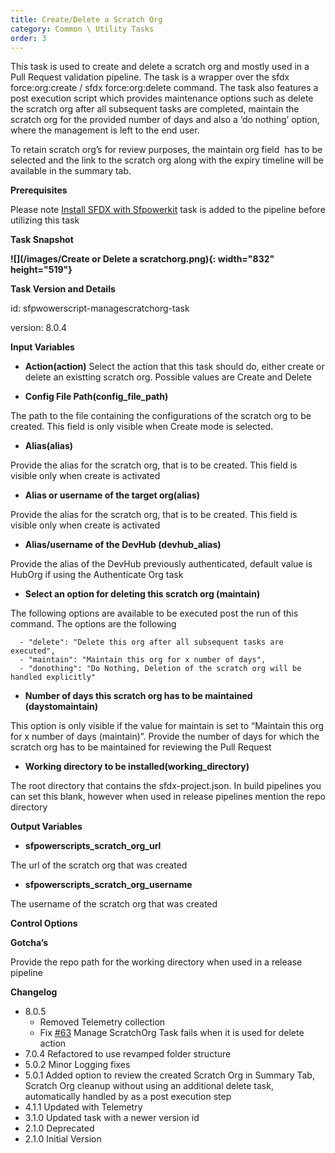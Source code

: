 ```yaml
---
title: Create/Delete a Scratch Org
category: Common \ Utility Tasks
order: 3
---
```


This task is used to create and delete a scratch org and mostly used in a Pull Request validation pipeline. The task is a wrapper over the sfdx force:org:create / sfdx force:org:delete command. The task also features a post execution script which provides maintenance options such as delete the scratch org after all subsequent tasks are completed, maintain the scratch org for the provided number of days and also a ‘do nothing’ option, where the management is left to the end user.

To retain scratch org’s for review purposes, the maintain org field &nbsp;has to be selected and the link to the scratch org along with the expiry timeline will be available in the summary tab.

**Prerequisites**

Please note [Install SFDX with Sfpowerkit](/Tasks/Common-Utility-Tasks/Install%20SFDX%20CLI/) task is added to the pipeline before utilizing this task

**Task Snapshot**

**![](/images/Create or Delete a scratchorg.png){: width="832" height="519"}**

**Task Version and Details**

id: sfpwowerscript-managescratchorg-task

version: 8.0.4

**Input Variables**

* **Action(action)** Select the action that this task should do, either create or delete an existting scratch org. Possible values are Create and Delete

* **Config File Path(config\_file\_path)**

The path to the file containing the configurations of the scratch org to be created. This field is only visible when Create mode is selected.

* **Alias(alias)**

Provide the alias for the scratch org, that is to be created. This field is visible only when create is activated

* **Alias or username of the target org(alias)**

Provide the alias for the scratch org, that is to be created. This field is visible only when create is activated

* **Alias/username of the DevHub (devhub\_alias)**

Provide the alias of the DevHub previously authenticated, default value is HubOrg if using the Authenticate Org task

* **Select an option for deleting this scratch org (maintain)**

The following options are available to be executed post the run of this command. The options are the following

~~~
  - "delete": "Delete this org after all subsequent tasks are executed",
  - "maintain": "Maintain this org for x number of days",
  - "donothing": "Do Nothing, Deletion of the scratch org will be handled explicitly"
~~~

* **Number of days this scratch org has to be maintained (daystomaintain)**

This option is only visible if the value for maintain is set to “Maintain this org for x number of days (maintain)”. Provide the number of days for which the scratch org has to be maintained for reviewing the Pull Request

* **Working directory to be installed(working\_directory)**

The root directory that contains the sfdx-project.json. In build pipelines you can set this blank, however when used in release pipelines mention the repo directory

**Output Variables**

* **sfpowerscripts\_scratch\_org\_url**

The url of the scratch org that was created

* **sfpowerscripts\_scratch\_org\_username**

The username of the scratch org that was created

**Control Options**

**Gotcha’s**

Provide the repo path for the working directory when used in a release pipeline

**Changelog**

* 8\.0.5
  * Removed Telemetry collection&nbsp;
  * Fix [\#63](https://github.com/Accenture/sfpowerscripts/issues/63)&nbsp;Manage ScratchOrg Task fails when it is used for delete action
* 7\.0.4 Refactored to use revamped folder structure
* 5\.0.2 Minor Logging fixes
* 5\.0.1 Added option to review the created Scratch Org in Summary Tab, Scratch Org cleanup without using an additional delete task, automatically handled by as a post execution step
* 4\.1.1 Updated with Telemetry
* 3\.1.0 Updated task with a newer version id
* 2\.1.0 Deprecated
* 2\.1.0 Initial Version